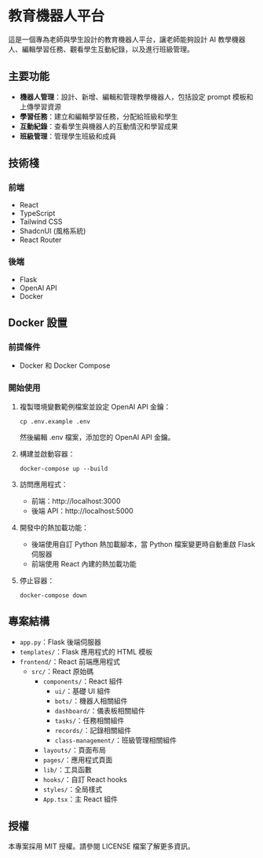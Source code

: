# 教育機器人平台

這是一個專為老師與學生設計的教育機器人平台，讓老師能夠設計 AI 教學機器人、編輯學習任務、觀看學生互動紀錄，以及進行班級管理。

## 主要功能

- **機器人管理**：設計、新增、編輯和管理教學機器人，包括設定 prompt 模板和上傳學習資源
- **學習任務**：建立和編輯學習任務，分配給班級和學生
- **互動紀錄**：查看學生與機器人的互動情況和學習成果
- **班級管理**：管理學生班級和成員

## 技術棧

### 前端
- React
- TypeScript
- Tailwind CSS
- ShadcnUI (風格系統)
- React Router

### 後端
- Flask
- OpenAI API
- Docker

## Docker 設置

### 前提條件
- Docker 和 Docker Compose

### 開始使用

1. 複製環境變數範例檔案並設定 OpenAI API 金鑰：
   ```
   cp .env.example .env
   ```
   然後編輯 .env 檔案，添加您的 OpenAI API 金鑰。

2. 構建並啟動容器：
   ```
   docker-compose up --build
   ```

3. 訪問應用程式：
   - 前端：http://localhost:3000
   - 後端 API：http://localhost:5000

4. 開發中的熱加載功能：
   - 後端使用自訂 Python 熱加載腳本，當 Python 檔案變更時自動重啟 Flask 伺服器
   - 前端使用 React 內建的熱加載功能

5. 停止容器：
   ```
   docker-compose down
   ```

## 專案結構

- `app.py`：Flask 後端伺服器
- `templates/`：Flask 應用程式的 HTML 模板
- `frontend/`：React 前端應用程式
  - `src/`：React 原始碼
    - `components/`：React 組件
      - `ui/`：基礎 UI 組件
      - `bots/`：機器人相關組件
      - `dashboard/`：儀表板相關組件
      - `tasks/`：任務相關組件
      - `records/`：記錄相關組件
      - `class-management/`：班級管理相關組件
    - `layouts/`：頁面布局
    - `pages/`：應用程式頁面
    - `lib/`：工具函數
    - `hooks/`：自訂 React hooks
    - `styles/`：全局樣式
    - `App.tsx`：主 React 組件

## 授權

本專案採用 MIT 授權。請參閱 LICENSE 檔案了解更多資訊。

